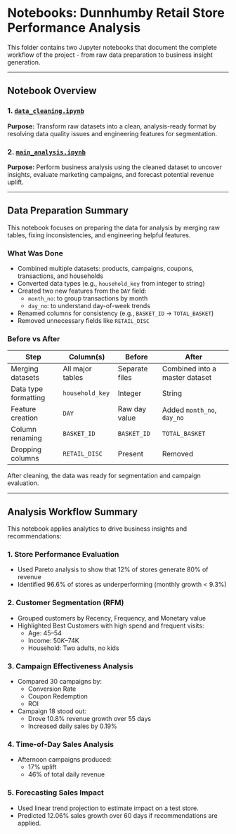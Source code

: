 # Notebooks: Dunnhumby Retail Store Performance Analysis

This folder contains two Jupyter notebooks that document the complete workflow of the project - from raw data preparation to business insight generation.


---

## Notebook Overview

### 1. [`data_cleaning.ipynb`](https://github.com/ashishkumar-ds/data-science-projects/blob/main/dunnhumby-retail-performance-analysis/notebooks/data%20cleaning.ipynb) 
**Purpose:** Transform raw datasets into a clean, analysis-ready format by resolving data quality issues and engineering features for segmentation.

### 2. [`main_analysis.ipynb`](https://github.com/ashishkumar-ds/data-science-projects/blob/main/dunnhumby-retail-performance-analysis/notebooks/main%20analysis.ipynb) 
**Purpose:** Perform business analysis using the cleaned dataset to uncover insights, evaluate marketing campaigns, and forecast potential revenue uplift.

---

## Data Preparation Summary 

This notebook focuses on preparing the data for analysis by merging raw tables, fixing inconsistencies, and engineering helpful features.

### What Was Done

- Combined multiple datasets: products, campaigns, coupons, transactions, and households
- Converted data types (e.g., `household_key` from integer to string)
- Created two new features from the `DAY` field:  
  - `month_no`: to group transactions by month  
  - `day_no`: to understand day-of-week trends  
- Renamed columns for consistency (e.g., `BASKET_ID` → `TOTAL_BASKET`)
- Removed unnecessary fields like `RETAIL_DISC`

### Before vs After

| Step                  | Column(s)         | Before                          | After                              |
|-----------------------|-------------------|----------------------------------|------------------------------------|
| Merging datasets      | All major tables  | Separate files                  | Combined into a master dataset     |
| Data type formatting  | `household_key`   | Integer                          | String                             |
| Feature creation      | `DAY`             | Raw day value                    | Added `month_no`, `day_no`         |
| Column renaming       | `BASKET_ID`       | `BASKET_ID`                      | `TOTAL_BASKET`                     |
| Dropping columns      | `RETAIL_DISC`     | Present                          | Removed                            |


After cleaning, the data was ready for segmentation and campaign evaluation.

---

## Analysis Workflow Summary

This notebook applies analytics to drive business insights and recommendations:

### 1. Store Performance Evaluation
- Used Pareto analysis to show that 12% of stores generate 80% of revenue
- Identified 96.6% of stores as underperforming (monthly growth < 9.3%)

### 2. Customer Segmentation (RFM)
- Grouped customers by Recency, Frequency, and Monetary value
- Highlighted Best Customers with high spend and frequent visits:
  - Age: 45–54  
  - Income: $50K–$74K  
  - Household: Two adults, no kids

### 3. Campaign Effectiveness Analysis
- Compared 30 campaigns by:
  - Conversion Rate
  - Coupon Redemption
  - ROI
- Campaign 18 stood out:
  - Drove 10.8% revenue growth over 55 days
  - Increased daily sales by 0.19%

### 4. Time-of-Day Sales Analysis
- Afternoon campaigns produced:
  - 17% uplift
  - 46% of total daily revenue

### 5. Forecasting Sales Impact
- Used linear trend projection to estimate impact on a test store.
- Predicted 12.06% sales growth over 60 days if recommendations are applied.
